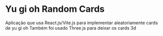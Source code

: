 # Yu gi oh Random Cards

Aplicação que usa React.js/Vite.js para implementar aleatoriamente cards de yu gi oh
Também foi usado Three.js para deixar os cards 3d
